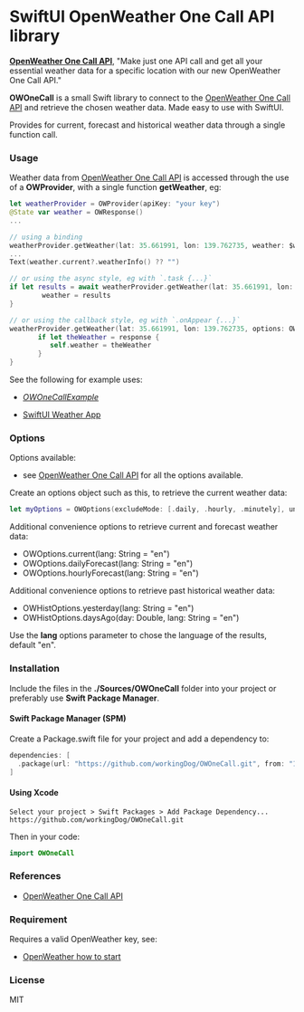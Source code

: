 # SwiftUI OpenWeather One Call API library


[**OpenWeather One Call API**](https://openweathermap.org/api/one-call-api), 
"Make just one API call and get all your essential weather data for a specific location with our new OpenWeather One Call API."

**OWOneCall** is a small Swift library to connect to the [OpenWeather One Call API](https://openweathermap.org/api/one-call-api) and retrieve the chosen weather data. Made easy to use with SwiftUI.

Provides for current, forecast and historical weather data through a single function call.

### Usage

Weather data from [OpenWeather One Call API](https://openweathermap.org/api/one-call-api) is accessed through the use of a **OWProvider**, with a single function **getWeather**, eg:

```swift
let weatherProvider = OWProvider(apiKey: "your key")
@State var weather = OWResponse()
...

// using a binding
weatherProvider.getWeather(lat: 35.661991, lon: 139.762735, weather: $weather, options: OWOptions.current())
...
Text(weather.current?.weatherInfo() ?? "")

// or using the async style, eg with `.task {...}`
if let results = await weatherProvider.getWeather(lat: 35.661991, lon: 139.762735, options: OWOptions.dailyForecast(lang: lang)) {
        weather = results
}

// or using the callback style, eg with `.onAppear {...}`
weatherProvider.getWeather(lat: 35.661991, lon: 139.762735, options: OWOptions.current()) { response in
       if let theWeather = response {
          self.weather = theWeather
       }
}
```

See the following for example uses:

-   [*OWOneCallExample*](https://github.com/workingDog/OWOneCallExample) 

-   [SwiftUI Weather App](https://github.com/workingDog/YAWA)


### Options

Options available:

-   see [OpenWeather One Call API](https://openweathermap.org/api/one-call-api) for all the options available.

Create an options object such as this, to retrieve the current weather data:

```swift
let myOptions = OWOptions(excludeMode: [.daily, .hourly, .minutely], units: .metric, lang: "en")
```

Additional convenience options to retrieve current and forecast weather data: 

-    OWOptions.current(lang: String = "en")
-    OWOptions.dailyForecast(lang: String = "en")  
-    OWOptions.hourlyForecast(lang: String = "en")

Additional convenience options to retrieve past historical weather data: 

-    OWHistOptions.yesterday(lang: String = "en")
-    OWHistOptions.daysAgo(day: Double, lang: String = "en")

Use the **lang** options parameter to chose the language of the results, default "en".


### Installation

Include the files in the **./Sources/OWOneCall** folder into your project or preferably use **Swift Package Manager**. 

#### Swift Package Manager  (SPM)

Create a Package.swift file for your project and add a dependency to:

```swift
dependencies: [
  .package(url: "https://github.com/workingDog/OWOneCall.git", from: "1.3.1")
]
```

#### Using Xcode

    Select your project > Swift Packages > Add Package Dependency...
    https://github.com/workingDog/OWOneCall.git

Then in your code:

```swift
import OWOneCall
```

### References

-    [OpenWeather One Call API](https://openweathermap.org/api/one-call-api)


### Requirement

Requires a valid OpenWeather key, see:

-    [OpenWeather how to start](https://openweathermap.org/appid)

### License

MIT
